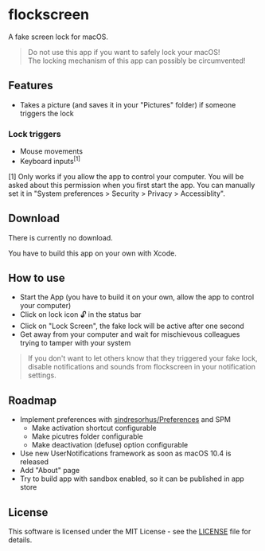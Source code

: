 #  flockscreen

A fake screen lock for macOS.

> Do not use this app if you want to safely lock your macOS!   
  The locking mechanism of this app can possibly be circumvented!

## Features

* Takes a picture (and saves it in your "Pictures" folder) if someone triggers the lock

### Lock triggers

* Mouse movements
* Keyboard inputs<sup>[1]</sup>

[1] Only works if you allow the app to control your computer. 
You will be asked about this permission when you first start the app. 
You can manually set it in "System preferences > Security > Privacy > Accessiblity".

## Download

There is currently no download.

You have to build this app on your own with Xcode.

## How to use

* Start the App (you have to build it on your own, allow the app to control your computer)
* Click on lock icon 🔓 in the status bar
* Click on "Lock Screen", the fake lock will be active after one second
* Get away from your computer and wait for mischievous colleagues trying to tamper with your system

> If you don't want to let others know that they triggered your fake lock, disable notifications and sounds from flockscreen in your notification settings.

## Roadmap

* Implement preferences with [sindresorhus/Preferences](https://github.com/sindresorhus/Preferences) and SPM
  * Make activation shortcut configurable
  * Make picutres folder configurable
  * Make deactivation (defuse) option configurable
* Use new UserNotifications framework as soon as macOS 10.4 is released
* Add "About" page
* Try to build app with sandbox enabled, so it can be published in app store

## License

This software is licensed under the MIT License - see the [LICENSE](https://github.com/jaylinski/flockscreen/blob/master/LICENSE) file for details.
